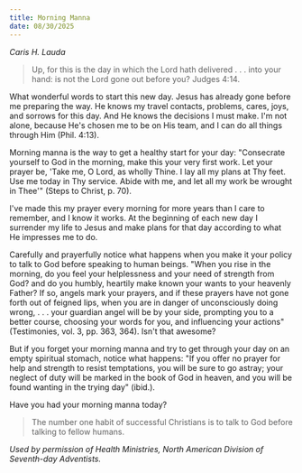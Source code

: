 ```yaml
---
title: Morning Manna
date: 08/30/2025
---
```


_Caris H. Lauda_

> <p></p>
> Up, for this is the day in which the Lord hath delivered . . . into your hand: is not the Lord gone out before you? Judges 4:14.

What wonderful words to start this new day. Jesus has already gone before me preparing the way. He knows my travel contacts, problems, cares, joys, and sorrows for this day. And He knows the decisions I must make. I'm not alone, because He's chosen me to be on His team, and I can do all things through Him (Phil. 4:13).

Morning manna is the way to get a healthy start for your day: "Consecrate yourself to God in the morning, make this your very first work. Let your prayer be, 'Take me, O Lord, as wholly Thine. I lay all my plans at Thy feet. Use me today in Thy service. Abide with me, and let all my work be wrought in Thee'" (Steps to Christ, p. 70).

I've made this my prayer every morning for more years than I care to remember, and I know it works. At the beginning of each new day I surrender my life to Jesus and make plans for that day according to what He impresses me to do.

Carefully and prayerfully notice what happens when you make it your policy to talk to God before speaking to human beings. "When you rise in the morning, do you feel your helplessness and your need of strength from God? and do you humbly, heartily make known your wants to your heavenly Father? If so, angels mark your prayers, and if these prayers have not gone forth out of feigned lips, when you are in danger of unconsciously doing wrong, . . . your guardian angel will be by your side, prompting you to a better course, choosing your words for you, and influencing your actions" (Testimonies, vol. 3, pp. 363, 364). Isn't that awesome?

But if you forget your morning manna and try to get through your day on an empty spiritual stomach, notice what happens: "If you offer no prayer for help and strength to resist temptations, you will be sure to go astray; your neglect of duty will be marked in the book of God in heaven, and you will be found wanting in the trying day" (ibid.).

Have you had your morning manna today?

> <callout></callout>
> The number one habit of successful Christians is to talk to God before talking to fellow humans.

_Used by permission of Health Ministries, North American Division of Seventh-day Adventists._